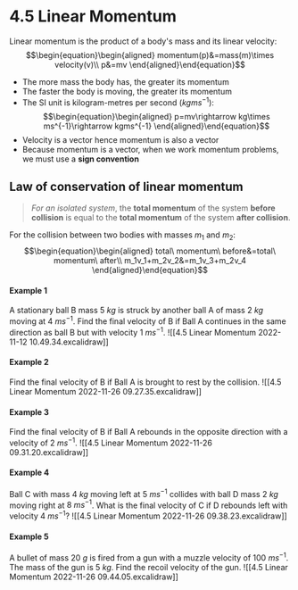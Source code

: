 # 4.5 Linear Momentum
Linear momentum is the product of a body's mass and its linear velocity:
$$\begin{equation}\begin{aligned}
momentum(p)&=mass(m)\times velocity(v)\\
p&=mv
\end{aligned}\end{equation}$$
- The more mass the body has, the greater its momentum
- The faster the body is moving, the greater its momentum
- The SI unit is kilogram-metres per second ($kgms^{-1}$):
$$\begin{equation}\begin{aligned}
p=mv\rightarrow kg\times ms^{-1}\rightarrow kgms^{-1}
\end{aligned}\end{equation}$$
- Velocity is a vector hence momentum is also a vector
- Because momentum is a vector, when we work momentum problems, we must use a **sign convention**

## Law of conservation of linear momentum
>*For an isolated system*, the **total momentum** of the system **before collision** is equal to the **total momentum** of the system **after collision**.

For the collision between two bodies with masses $m_1$ and $m_2$:
$$\begin{equation}\begin{aligned}
total\ momentum\ before&=total\ momentum\ after\\
m_1v_1+m_2v_2&=m_1v_3+m_2v_4
\end{aligned}\end{equation}$$
#### Example 1
A stationary ball B mass $5\ kg$ is struck by another ball A of mass $2\ kg$ moving at $4\ ms^{-1}$. Find the final velocity of B if Ball A continues in the same direction as ball B but with velocity $1\ ms^{-1}$.
![[4.5 Linear Momentum 2022-11-12 10.49.34.excalidraw]]
#### Example 2
Find the final velocity of B if Ball A is brought to rest by the collision.
![[4.5 Linear Momentum 2022-11-26 09.27.35.excalidraw]]
#### Example 3
Find the final velocity of B if Ball A rebounds in the opposite direction with a velocity of $2\ ms^{-1}$.
![[4.5 Linear Momentum 2022-11-26 09.31.20.excalidraw]]
#### Example 4
Ball C with mass $4\ kg$ moving left at $5\ ms^{-1}$ collides with ball D mass $2\ kg$ moving right at $8\ ms^{-1}$. What is the final velocity of C if D rebounds left with velocity $4\ ms^{-1}$?
![[4.5 Linear Momentum 2022-11-26 09.38.23.excalidraw]]
#### Example 5
A bullet of mass $20\ g$ is fired from a gun with a muzzle velocity of $100\ ms^{-1}$. The mass of the gun is $5\ kg$. Find the recoil velocity of the gun.
![[4.5 Linear Momentum 2022-11-26 09.44.05.excalidraw]]

